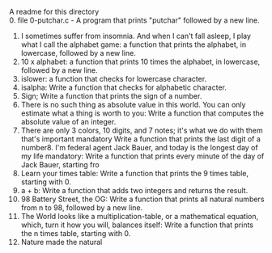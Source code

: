A readme for this directory <br />
0. file 0-putchar.c - A program that prints "putchar" followed by a new line. <br />
1. I sometimes suffer from insomnia. And when I can't fall asleep, I play what I call the alphabet game:  a function that prints the alphabet, in lowercase, followed by a new line. <br />
2. 10 x alphabet: a function that prints 10 times the alphabet, in lowercase, followed by a new line. <br />
3. islower: a function that checks for lowercase character. <br />
4. isalpha: Write a function that checks for alphabetic character. <br />
5. Sign; Write a function that prints the sign of a number. <br />
6. There is no such thing as absolute value in this world. You can only estimate what a thing is worth to you: Write a function that computes the absolute value of an integer.
7. There are only 3 colors, 10 digits, and 7 notes; it's what we do with them that's important mandatory Write a function that prints the last digit of a number8. I'm federal agent Jack Bauer, and today is the longest day of my life
mandatory: Write a function that prints every minute of the day of Jack Bauer, starting fro
9. Learn your times table: Write a function that prints the 9 times table, starting with 0.
10. a + b: Write a function that adds two integers and returns the result.
11. 98 Battery Street, the OG: Write a function that prints all natural numbers from n to 98, followed by a new line.
12. The World looks like a multiplication-table, or a mathematical equation, which, turn it how you will, balances itself: Write a function that prints the n times table, starting with 0.
13. Nature made the natural
